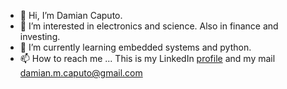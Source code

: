 - 👋 Hi, I’m Damian Caputo.
- 👀 I’m interested in electronics and science. Also in finance and investing.
- 🌱 I’m currently learning embedded systems and python.
- 📫 How to reach me ... This is my LinkedIn [profile](https://www.linkedin.com/in/damian-caputo/) and my mail damian.m.caputo@gmail.com

<!---
DMC1988/DMC1988 is a ✨ special ✨ repository because its `README.md` (this file) appears on your GitHub profile.
You can click the Preview link to take a look at your changes.
--->
